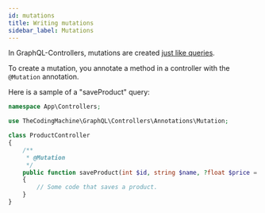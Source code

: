 ```yaml
---
id: mutations
title: Writing mutations
sidebar_label: Mutations
---
```


In GraphQL-Controllers, mutations are created [just like queries](my_first_query.md).

To create a mutation, you annotate a method in a controller with the `@Mutation` annotation.

Here is a sample of a "saveProduct" query:

```php
namespace App\Controllers;

use TheCodingMachine\GraphQL\Controllers\Annotations\Mutation;

class ProductController
{
    /**
     * @Mutation
     */
    public function saveProduct(int $id, string $name, ?float $price = null): Product
    {
        // Some code that saves a product.
    }
}
```
